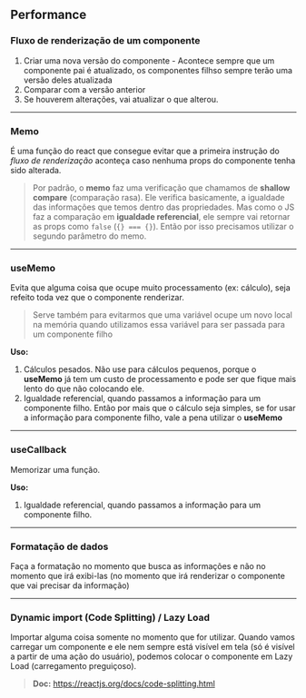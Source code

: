 ## **Performance**

### **Fluxo de renderização de um componente**

1. Criar uma nova versão do componente - Acontece sempre que um componente pai é atualizado, os componentes filhso sempre terão uma versão deles atualizada
2. Comparar com a versão anterior
3. Se houverem alterações, vai atualizar o que alterou.

---

### **Memo**

É uma função do react que consegue evitar que a primeira instrução do _fluxo de renderização_ aconteça caso nenhuma props do componente tenha sido alterada.

> Por padrão, o **memo** faz uma verificação que chamamos de **shallow compare** (comparação rasa). Ele verifica basicamente, a igualdade das informações que temos dentro das propriedades. Mas como o JS faz a comparação em **igualdade referencial**, ele sempre vai retornar as props como `false` (`{} === {}`). Então por isso precisamos utilizar o segundo parâmetro do memo.

---

### **useMemo**

Evita que alguma coisa que ocupe muito processamento (ex: cálculo), seja refeito toda vez que o componente renderizar.

> Serve também para evitarmos que uma variável ocupe um novo local na memória quando utilizamos essa variável para ser passada para um componente filho

**Uso:**

1.  Cálculos pesados. Não use para cálculos pequenos, porque o **useMemo** já tem um custo de processamento e pode ser que fique mais lento do que não colocando ele.
2.  Igualdade referencial, quando passamos a informação para um componente filho. Então por mais que o cálculo seja simples, se for usar a informação para componente filho, vale a pena utilizar o **useMemo**

---

### **useCallback**

Memorizar uma função.

**Uso:**

1.  Igualdade referencial, quando passamos a informação para um componente filho.

---

### **Formatação de dados**

Faça a formatação no momento que busca as informações e não no momento que irá exibi-las (no momento que irá renderizar o componente que vai precisar da informação)

---

### **Dynamic import (Code Splitting) / Lazy Load**

Importar alguma coisa somente no momento que for utilizar.
Quando vamos carregar um componente e ele nem sempre está visível em tela (só é visível a partir de uma ação do usuário), podemos colocar o componente em Lazy Load (carregamento preguiçoso).

> **Doc:** https://reactjs.org/docs/code-splitting.html
